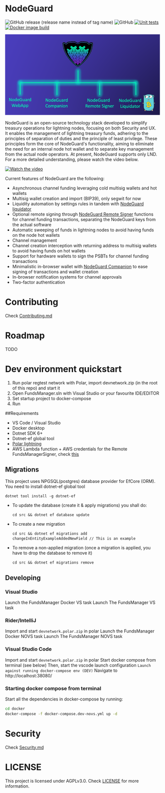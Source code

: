 # NodeGuard
![GitHub release (release name instead of tag name)](https://img.shields.io/github/v/release/Elenpay/NodeGuard)
![GitHub](https://img.shields.io/github/license/Elenpay/NodeGuard)
[![Unit tests](https://github.com/Elenpay/NodeGuard/actions/workflows/dotnet.yml/badge.svg)](https://github.com/Elenpay/NodeGuard/actions/workflows/dotnet.yml)
[![Docker image build](https://github.com/Elenpay/NodeGuard/actions/workflows/docker.yaml/badge.svg)](https://github.com/Elenpay/NodeGuard/actions/workflows/docker.yaml)

<p align="center">
  <img src="nodeguard.png">
</p>
NodeGuard is an open-source technology stack developed to simplify treasury operations for lightning nodes, focusing on both Security and UX. It enables the management of lightning treasury funds, adhering to the principles of separation of duties and the principle of least privilege. These principles form the core of NodeGuard's functionality, aiming to eliminate the need for an internal node hot wallet and to separate key management from the actual node operators. At present, NodeGuard supports only LND. For a more detailed understanding, please watch the video below.

[![Watch the video](https://img.youtube.com/vi/qIQ5J0npj0c/maxresdefault.jpg)](https://youtu.be/qIQ5J0npj0c)

Current features of NodeGuard are the following:

- Asynchronous channel funding leveraging cold multisig wallets and hot wallets
- Multisig wallet creation and import (BIP39), only segwit for now
- Liquidity automation by settings rules in tandem with [NodeGuard liquidator](https://github.com/Elenpay/liquidator)
- Optional remote signing through [NodeGuard Remote Signer](https://github.com/Elenpay/Nodeguard-Remote-Signer) functions for channel funding transactions, separating the NodeGuard keys from the actual software
- Automatic sweeping of funds in lightning nodes to avoid having funds on the node hot wallets
- Channel management
- Channel creation interception with returning address to multisig wallets to avoid having funds on hot wallets
- Support for hardware wallets to sign the PSBTs for channel funding transactions
- Minimalistic in-browser wallet with [NodeGuard Companion](https://github.com/Elenpay/Nodeguard-Remote-Signer) to ease signing of transactions and wallet creation
- In-browser notification systems for channel approvals
- Two-factor authentication

# Contributing
Check [Contributing.md](CONTRIBUTING.md)

# Roadmap

TODO

# Dev environment quickstart

1. Run polar regtest network with Polar, import devnetwork.zip (in the root of this repo) and start it
2. Open FundsManager.sln with Visual Studio or your favourite IDE/EDITOR
3. Set startup project to docker-compose
4. Run

##Requirements

- VS Code / Visual Studio
- Docker desktop
- Dotnet SDK 6+
- Dotnet-ef global tool
- [Polar lightning](https://lightningpolar.com/)
- AWS Lambda function + AWS credentials for the Remote FundsManagerSigner, check [this](#trusted-coordinator-signing)


## Migrations

This project uses NPGSQL(postgres) database provider for EfCore (ORM). You need to install dotnet-ef global tool
```
dotnet tool install -g dotnet-ef
```

- To update the database (create it & apply migrations) you shall do:
    ```
    cd src && dotnet ef database update
    ```
- To create a new migration
  ```
  cd src && dotnet ef migrations add changeInEntityExampleAddedNewField // This is an example
  ```
- To remove a non-applied migration (once a migration is applied, you have to drop the database to remove it)
    ```
    cd src && dotnet ef migrations remove
    ```


## Developing

### Visual Studio
Launch the FundsManager Docker VS task
Launch The FundsManager VS task

### Rider/IntelliJ
Import and start `devnetwork.polar.zip` in polar
Launch the FundsManager Docker NOVS task
Launch The FundsManager NOVS task

### Visual Studio Code
Import and start `devnetwork.polar.zip` in polar
Start docker compose from terminal (see below)
Then, start the vscode launch configuration `Launch against running docker-compose env (DEV)`
Navigate to http://localhost:38080/

### Starting docker compose from terminal
Start all the dependencies in docker-compose by running:
```bash
cd docker
docker-compose -f docker-compose.dev-novs.yml up -d
```

# Security 
Check [Security.md](SECURITY.md)

# LICENSE
This project is licensed under AGPLv3.0. Check [LICENSE](LICENSE) for more information.